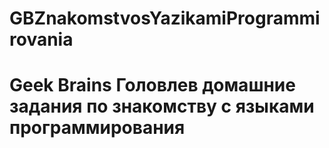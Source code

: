 # GBZnakomstvosYazikamiProgrammirovania
# Geek Brains Головлев домашние задания по знакомству с языками программирования
